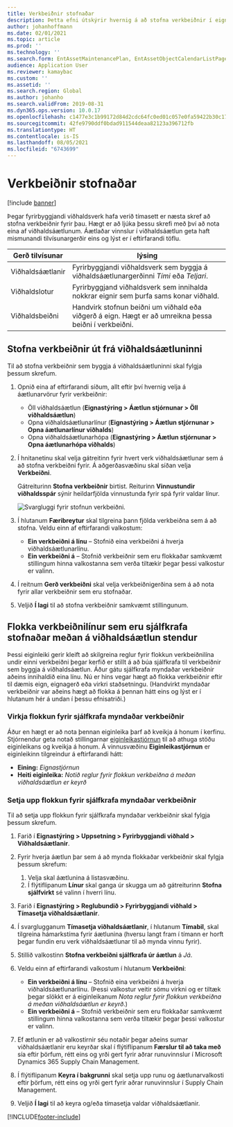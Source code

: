 ```yaml
---
title: Verkbeiðnir stofnaðar
description: Þetta efni útskýrir hvernig á að stofna verkbeiðnir í eignastýringu.
author: johanhoffmann
ms.date: 02/01/2021
ms.topic: article
ms.prod: ''
ms.technology: ''
ms.search.form: EntAssetMaintenancePlan, EntAssetObjectCalendarListPage, EntAssetObjectCalendarListPagePoolsOpen
audience: Application User
ms.reviewer: kamaybac
ms.custom: ''
ms.assetid: ''
ms.search.region: Global
ms.author: johanho
ms.search.validFrom: 2019-08-31
ms.dyn365.ops.version: 10.0.17
ms.openlocfilehash: c1477e3c1b99172d84d2cdc64fc0ed01c057e0fa59422b30c17868ca400de4d0
ms.sourcegitcommit: 42fe9790ddf0bdad911544deaa82123a396712fb
ms.translationtype: HT
ms.contentlocale: is-IS
ms.lasthandoff: 08/05/2021
ms.locfileid: "6743699"
---
```

# <a name="creating-work-orders"></a>Verkbeiðnir stofnaðar

[!include [banner](../../includes/banner.md)]

Þegar fyrirbyggjandi viðhaldsverk hafa verið tímasett er næsta skref að stofna verkbeiðnir fyrir þau. Hægt er að ljúka þessu skrefi með því að nota eina af viðhaldsáætlunum. Áætlaðar vinnslur í viðhaldsáætlun geta haft mismunandi tilvísunargerðir eins og lýst er í eftirfarandi töflu.

| Gerð tilvísunar | lýsing |
|---|---|
| Viðhaldsáætlanir | Fyrirbyggjandi viðhaldsverk sem byggja á viðhaldsáætlunargerðinni *Tími* eða *Teljari*. |
| Viðhaldslotur | Fyrirbyggjand viðhaldsverk sem innihalda nokkrar eignir sem þurfa sams konar viðhald. |
| Viðhaldsbeiðni | Handvirk stofnun beiðni um viðhald eða viðgerð á eign. Hægt er að umreikna þessa beiðni í verkbeiðni. |

## <a name="create-work-orders-based-on-your-maintenance-schedule"></a>Stofna verkbeiðnir út frá viðhaldsáætluninni

Til að stofna verkbeiðnir sem byggja á viðhaldsáætluninni skal fylgja þessum skrefum.

1. Opnið eina af eftirfarandi síðum, allt eftir því hvernig velja á áætlunarvörur fyrir verkbeiðnir:

    - Öll viðhaldsáætlun (**Eignastýring \> Áætlun stjórnunar \> Öll viðhaldsáætlun**)
    - Opna viðhaldsáætlunarlínur (**Eignastýring \> Áætlun stjórnunar \> Opna áætlunarlínur viðhalds**)
    - Opna viðhaldsáætlunarhópa (**Eignastýring \> Áætlun stjórnunar \> Opna áætlunarhópa viðhalds**)

1. Í hnitanetinu skal velja gátreitinn fyrir hvert verk viðhaldsáætlunar sem á að stofna verkbeiðni fyrir. Á aðgerðasvæðinu skal síðan velja **Verkbeiðni**.

    Gátreiturinn **Stofna verkbeiðnir** birtist. Reiturinn **Vinnustundir viðhaldsspár** sýnir heildarfjölda vinnustunda fyrir spá fyrir valdar línur.

    ![Svargluggi fyrir stofnun verkbeiðni.](media/18-preventive-maintenance.png)

1. Í hlutanum **Færibreytur** skal tilgreina þann fjölda verkbeiðna sem á að stofna. Veldu einn af eftirfarandi valkostum:

    - **Ein verkbeiðni á línu** – Stofnið eina verkbeiðni á hverja viðhaldsáætlunarlínu.
    - **Ein verkbeiðni á** – Stofnið verkbeiðnir sem eru flokkaðar samkvæmt stillingum hinna valkostanna sem verða tiltækir þegar þessi valkostur er valinn.

1. Í reitnum **Gerð verkbeiðni** skal velja verkbeiðnigerðina sem á að nota fyrir allar verkbeiðnir sem eru stofnaðar.
1. Veljið **Í lagi** til að stofna verkbeiðnir samkvæmt stillingunum.

## <a name="group-work-order-lines-that-are-automatically-created-while-a-maintenance-plan-runs"></a>Flokka verkbeiðnilínur sem eru sjálfkrafa stofnaðar meðan á viðhaldsáætlun stendur

Þessi eiginleiki gerir kleift að skilgreina reglur fyrir flokkun verkbeiðnilína undir einni verkbeiðni þegar kerfið er stillt á að búa sjálfkrafa til verkbeiðnir sem byggja á viðhaldsáætlun. Áður gátu sjálfkrafa myndaðar verkbeiðnir aðeins innihaldið eina línu. Nú er hins vegar hægt að flokka verkbeiðnir eftir til dæmis eign, eignagerð eða virkri staðsetningu. (Handvirkt myndaðar verkbeiðnir var aðeins hægt að flokka á þennan hátt eins og lýst er í hlutanum hér á undan í þessu efnisatriði.)

### <a name="enable-grouping-for-automatically-generated-work-orders"></a>Virkja flokkun fyrir sjálfkrafa myndaðar verkbeiðnir

Áður en hægt er að nota þennan eiginleika þarf að kveikja á honum í kerfinu. Stjórnendur geta notað stillingarnar [eiginleikastjórnun](../../../fin-ops-core/fin-ops/get-started/feature-management/feature-management-overview.md) til að athuga stöðu eiginleikans og kveikja á honum. Á vinnusvæðinu **Eiginleikastjórnun** er eiginleikinn tilgreindur á eftirfarandi hátt:

- **Eining:** *Eignastjórnun*
- **Heiti eiginleika:** *Notið reglur fyrir flokkun verkbeiðna á meðan viðhaldsáætlun er keyrð*

### <a name="set-up-grouping-for-automatically-generated-work-orders"></a>Setja upp flokkun fyrir sjálfkrafa myndaðar verkbeiðnir

Til að setja upp flokkun fyrir sjálfkrafa myndaðar verkbeiðnir skal fylgja þessum skrefum.

1. Farið í **Eignastýring \> Uppsetning \> Fyrirbyggjandi viðhald \> Viðhaldsáætlanir**.
1. Fyrir hverja áætlun þar sem á að mynda flokkaðar verkbeiðnir skal fylgja þessum skrefum:

    1. Velja skal áætlunina á listasvæðinu.
    1. Í flýtiflipanum **Línur** skal ganga úr skugga um að gátreiturinn **Stofna sjálfvirkt** sé valinn í hverri línu.

1. Farið í **Eignastýring \> Reglubundið \> Fyrirbyggjandi viðhald \> Tímasetja viðhaldsáætlanir**.
1. Í svarglugganum **Tímasetja viðhaldsáætlanir**, í hlutanum **Tímabil**, skal tilgreina hámarkstíma fyrir áætlunina (hversu langt fram í tímann er horft þegar fundin eru verk viðhaldsáætlunar til að mynda vinnu fyrir).
1. Stillið valkostinn **Stofna verkbeiðni sjálfkrafa úr áætlun** á *Já*.
1. Veldu einn af eftirfarandi valkostum í hlutanum **Verkbeiðni**:

    - **Ein verkbeiðni á línu** – Stofnið eina verkbeiðni á hverja viðhaldsáætlunarlínu. (Þessi valkostur veitir sömu virkni og er tiltæk þegar slökkt er á eiginleikanum *Nota reglur fyrir flokkun verkbeiðna á meðan viðhaldsáætlun er keyrð*.)
    - **Ein verkbeiðni á** – Stofnið verkbeiðnir sem eru flokkaðar samkvæmt stillingum hinna valkostanna sem verða tiltækir þegar þessi valkostur er valinn.

1. Ef ætlunin er að valkostirnir séu notaðir þegar aðeins sumar viðhaldsáætlanir eru keyrðar skal í flýtiflipanum **Færslur til að taka með** sía eftir þörfum, rétt eins og yrði gert fyrir aðrar runuvinnslur í Microsoft Dynamics 365 Supply Chain Management.
1. Í flýtiflipanum **Keyra í bakgrunni** skal setja upp runu og áætlunarvalkosti eftir þörfum, rétt eins og yrði gert fyrir aðrar runuvinnslur í Supply Chain Management.
1. Veljið **Í lagi** til að keyra og/eða tímasetja valdar viðhaldsáætlanir.


[!INCLUDE[footer-include](../../../includes/footer-banner.md)]